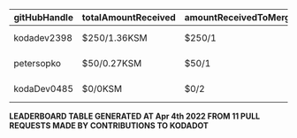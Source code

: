 | gitHubHandle   | totalAmountReceived | amountReceivedToMergedPrs | numOfOpenPRs | mergedPrs | closedPrs | linesAddedToLinesRemoved | totalCommitsMerged | lastTransactionLink  |
|-----------------|-----------------------|-------------------------------|-----------------|------------|------------|------------------------------|----------------------|------------------------------------------------------------------------------------------------------------------------------------|  
| kodadev2398 | $250/1.36KSM | $250/1 | 3 | 1 | 2 | 1/1 | 1 | [Link to last transaction](https://kusama.subscan.io/extrinsic/0x8220eacad05f9d04b1f1b3d3daf1e752d021ec93dc5e1a85f580eca64401a8db) |
| petersopko | $50/0.27KSM | $50/1 | 2 | 1 | 2 | 1/0 | 1 | [Link to last transaction](https://kusama.subscan.io/extrinsic/0x8220eacad05f9d04b1f1b3d3daf1e752d021ec93dc5e1a85f580eca64401a8db) |
| kodaDev0485 | $0/0KSM | $0/2 | 5 | 2 | 3 | 2/0 | 2 | [Link to last transaction](null) |

 
 **LEADERBOARD TABLE GENERATED AT Apr 4th 2022 FROM 11 PULL REQUESTS MADE BY CONTRIBUTIONS TO KODADOT**